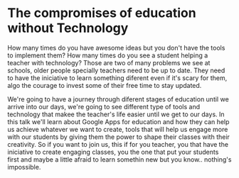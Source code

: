 # The compromises of education without Technology
How many times do you have awesome ideas but you don't have the tools to implement them? How
many times do you see a student helping a teacher with technology? Those are two of many
problems we see at schools, older people specially teachers need to be up to date.
They need to have the iniciative to learn something diferent even if it's scary for them, algo the courage to invest some of their free time to stay updated.

We're going to have a journey through diferent stages of education until we arrive into our days, we're going to see different type of tools and technology that makee the teacher's life easier until we get to our days. 
In this talk we'll learn about Google Apps for education and how they can help us achieve whatever we want to create, tools that will help us engage more with our students by giving them the power to shape their classes with their creativity. So if you want to join us, this if for you teacher, you that have the iniciative to create engaging classes, you the one that put your students first and maybe a little afraid to learn somethin new but you know.. nothing's impossible.